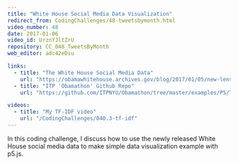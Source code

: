 ```yaml
---
title: "White House Social Media Data Visualization"
redirect_from: CodingChallenges/48-tweetsbymonth.html
video_number: 48
date: 2017-01-06
video_id: UrznYJltZrU
repository: CC_048_TweetsByMonth
web_editor: adc42eDiu

links:
  - title: "The White House Social Media Data"
    url: "https://obamawhitehouse.archives.gov/blog/2017/01/05/new-lenses-first-social-media-presidency"
  - title: "ITP 'Obamathon' Github Repo"
    url: "https://github.com/ITPNYU/Obamathon/tree/master/examples/P5/TweetsByMonth"

videos:
  - title: "My TF-IDF video"
    url: "/CodingChallenges/040.3-tf-idf"
---
```


In this coding challenge, I discuss how to use the newly released White House social media data to make simple data visualization example with p5.js.

